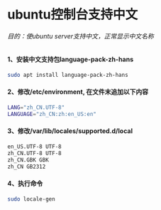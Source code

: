 ubuntu控制台支持中文
=

###### 目的：使ubuntu server支持中文，正常显示中文名称

#### 1、安装中文支持包language-pack-zh-hans
```bash
sudo apt install language-pack-zh-hans
```

#### 2、修改/etc/environment, 在文件末追加以下内容
```bash
LANG="zh_CN.UTF-8"
LANGUAGE="zh_CN:zh:en_US:en"
```

#### 3、修改/var/lib/locales/supported.d/local
```bash
en_US.UTF-8 UTF-8
zh_CN.UTF-8 UTF-8
zh_CN.GBK GBK
zh_CN GB2312
```

#### 4、执行命令
```bash
sudo locale-gen
```